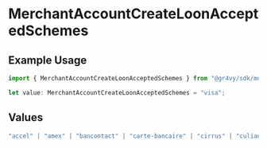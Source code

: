 # MerchantAccountCreateLoonAcceptedSchemes

## Example Usage

```typescript
import { MerchantAccountCreateLoonAcceptedSchemes } from "@gr4vy/sdk/models/components";

let value: MerchantAccountCreateLoonAcceptedSchemes = "visa";
```

## Values

```typescript
"accel" | "amex" | "bancontact" | "carte-bancaire" | "cirrus" | "culiance" | "dankort" | "diners-club" | "discover" | "eftpos-australia" | "elo" | "hipercard" | "jcb" | "maestro" | "mastercard" | "mir" | "nyce" | "other" | "pulse" | "rupay" | "star" | "uatp" | "unionpay" | "visa"
```